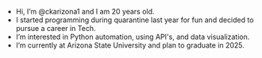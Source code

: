 - Hi, I’m @ckarizona1 and I am 20 years old. 
- I started programming during quarantine last year for fun and decided to pursue a career in Tech.
- I’m interested in Python automation, using API's, and data visualization.
- I’m currently at Arizona State University and plan to graduate in 2025.
